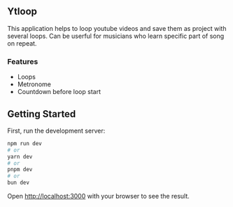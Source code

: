## Ytloop
This application helps to loop youtube videos and save them as project with several loops. Can be userful for musicians who learn specific part of song on repeat. 

### Features
- Loops
- Metronome
- Countdown before loop start

## Getting Started

First, run the development server:

```bash
npm run dev
# or
yarn dev
# or
pnpm dev
# or
bun dev
```

Open [http://localhost:3000](http://localhost:3000) with your browser to see the result.


